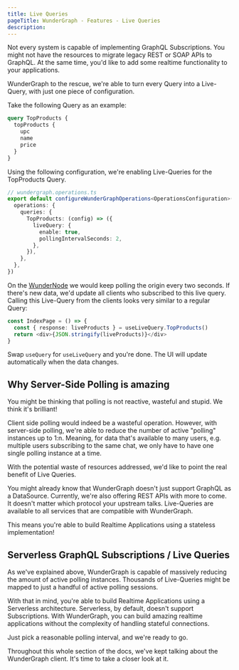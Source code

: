 ```yaml
---
title: Live Queries
pageTitle: WunderGraph - Features - Live Queries
description:
---
```


Not every system is capable of implementing GraphQL Subscriptions.
You might not have the resources to migrate legacy REST or SOAP APIs to GraphQL.
At the same time, you'd like to add some realtime functionality to your applications.

WunderGraph to the rescue, we're able to turn every Query into a Live-Query, with just one piece of configuration.

Take the following Query as an example:

```graphql
query TopProducts {
  topProducts {
    upc
    name
    price
  }
}
```

Using the following configuration, we're enabling Live-Queries for the TopProducts Query.

```typescript
// wundergraph.operations.ts
export default configureWunderGraphOperations<OperationsConfiguration>({
  operations: {
    queries: {
      TopProducts: (config) => ({
        liveQuery: {
          enable: true,
          pollingIntervalSeconds: 2,
        },
      }),
    },
  },
})
```

On the [WunderNode](/docs/components-of-wundergraph/wundernode-wundergraph-server) we would keep polling the origin every two seconds.
If there's new data, we'd update all clients who subscribed to this live query.
Calling this Live-Query from the clients looks very similar to a regular Query:

```typescript jsx
const IndexPage = () => {
  const { response: liveProducts } = useLiveQuery.TopProducts()
  return <div>{JSON.stringify(liveProducts)}</div>
}
```

Swap `useQuery` for `useLiveQuery` and you're done.
The UI will update automatically when the data changes.

## Why Server-Side Polling is amazing

You might be thinking that polling is not reactive, wasteful and stupid.
We think it's brilliant!

Client side polling would indeed be a wasteful operation.
However, with server-side polling, we're able to reduce the number of active "polling" instances up to 1:n.
Meaning, for data that's available to many users,
e.g. multiple users subscribing to the same chat,
we only have to have one single polling instance at a time.

With the potential waste of resources addressed, we'd like to point the real benefit of Live Queries.

You might already know that WunderGraph doesn't just support GraphQL as a DataSource.
Currently, we're also offering REST APIs with more to come.
It doesn't matter which protocol your upstream talks.
Live-Queries are available to all services that are compatible with WunderGraph.

This means you're able to build Realtime Applications using a stateless implementation!

## Serverless GraphQL Subscriptions / Live Queries

As we've explained above, WunderGraph is capable of massively reducing the amount of active polling instances.
Thousands of Live-Queries might be mapped to just a handful of active polling sessions.

With that in mind, you're able to build Realtime Applications using a Serverless architecture.
Serverless, by default, doesn't support Subscriptions.
With WunderGraph, you can build amazing realtime applications without the complexity of handling stateful connections.

Just pick a reasonable polling interval, and we're ready to go.

Throughout this whole section of the docs, we've kept talking about the WunderGraph client.
It's time to take a closer look at it.
